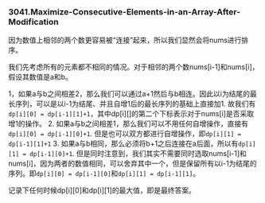 ### 3041.Maximize-Consecutive-Elements-in-an-Array-After-Modification

因为数值上相邻的两个数更容易被“连接”起来，所以我们显然会将nums进行排序。

我们先考虑所有的元素都不相同的情况。对于相邻的两个数nums[i-1]和nums[i]，假设其数值是a和b。

1，如果a与b之间相差2，那么我们可以通过a+1然后与b相连。因此以i为结尾的最长序列，可以是以i-1为结尾、并且自增1后的最长序列的基础上直接加1. 故我们有`dp[i][0] = dp[i-1][1]+1`，其中dp[i][]的第二个下标表示对于nums[i]是否采取增1的操作。
2. 如果a与b之间相差1，那么我们可以不用任何自增操作，直接有`dp[i][0] = dp[i-1][0]+1`. 但是也可以双方都进行自增操作，即`dp[i][1] = dp[i-1][1]+1`
3. 如果a与b相同，那么必须将b+1之后连接在a后面，所以有`dp[i][1] = dp[i-1][0]+1`. 但是同时注意到，我们其实不需要同时选取nums[i-1]和nums[i]，因为两者的数值相同，可以舍弃其中一个，但是保留所有以i-1为结尾的序列。即`dp[i][0] = dp[i-1][0]`和`dp[i][1] = dp[i-1][1]`。

记录下任何时候dp[i][0]和dp[i][1]的最大值，即是最终答案。
